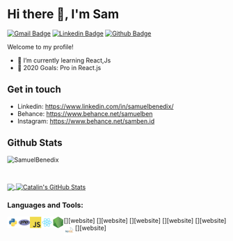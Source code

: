 # Hi there 👋, I'm Sam

[![Gmail Badge](https://img.shields.io/badge/samben.id@gmail.com-c14438?style=flat&logo=Gmail&logoColor=white&link=mailto:samben.id@gmail.com)](mailto:samben.id0@gmail.com)
[![Linkedin Badge](https://img.shields.io/badge/-SamuelBenedict-blue?style=flat&logo=Linkedin&logoColor=white&link=https://www.linkedin.com/in/samuelbenedix/)](https://www.linkedin.com/in/samuelbenedix/)
[![Github Badge](https://img.shields.io/badge/SamuelBenedix-grey?style=flat&logo=github&logoColor=white&link=https://github.com/SamuelBenedix/)](https://www.github.com/SamuelBenedix/)

Welcome to my profile!

- 🌱 I’m currently learning React,Js
- 🥅 2020 Goals: Pro in React.js

## Get in touch

- Linkedin: https://www.linkedin.com/in/samuelbenedix/
- Behance: https://www.behance.net/samuelben
- Instagram: https://www.behance.net/samben.id

## Github Stats

<p align=left> <img src=https://komarev.com/ghpvc/?username=SamuelBenedix alt=SamuelBenedix /> </p>
<p><img src="https://visitor-badge.laobi.icu/badge?page_id=SamuelBenedix" alt=""/></p>

<a href="https://github.com/SamuelBenedix/SamuelBenedix">
  <img align="center" src="https://github-readme-stats.vercel.app/api/top-langs/?username=SamuelBenedix&hide=java,html&title_color=ffffff&text_color=c9cacc&icon_color=2bbc8a&bg_color=1d1f21" />
</a>

<a href="https://github.com/SamuelBenedix/SamuelBenedix">
  <img align="center" src="https://github-readme-stats.vercel.app/api?username=SamuelBenedix&show_icons=true&line_height=27&count_private=true&title_color=ffffff&text_color=c9cacc&icon_color=2bbc8a&bg_color=1d1f21" alt="Catalin's GitHub Stats" />
</a>

### Languages and Tools:

[<img align="left" alt="Python" width="26px" src="https://raw.githubusercontent.com/github/explore/80688e429a7d4ef2fca1e82350fe8e3517d3494d/topics/python/python.png" />][website]
[<img align="left" alt="Php" width="26px" src="https://raw.githubusercontent.com/github/explore/80688e429a7d4ef2fca1e82350fe8e3517d3494d/topics/php/php.png" />][website]
[<img align="left" alt="JavaScript" width="26px" src="https://raw.githubusercontent.com/github/explore/80688e429a7d4ef2fca1e82350fe8e3517d3494d/topics/javascript/javascript.png" />][website]
[<img align="left" alt="React" width="26px" src="https://raw.githubusercontent.com/github/explore/80688e429a7d4ef2fca1e82350fe8e3517d3494d/topics/react/react.png" />][website]
[<img align="left" alt="Node.js" width="26px" src="https://raw.githubusercontent.com/github/explore/80688e429a7d4ef2fca1e82350fe8e3517d3494d/topics/nodejs/nodejs.png" />][website]
[<img align="left" alt="MySQL" width="26px" src="https://raw.githubusercontent.com/github/explore/80688e429a7d4ef2fca1e82350fe8e3517d3494d/topics/mysql/mysql.png" />][website]

<!-- [<img align="left" alt="MongoDB" width="26px" src="https://raw.githubusercontent.com/github/explore/80688e429a7d4ef2fca1e82350fe8e3517d3494d/topics/mongodb/mongodb.png" />][website]
[<img align="left" alt="Git" width="26px" src="https://raw.githubusercontent.com/github/explore/80688e429a7d4ef2fca1e82350fe8e3517d3494d/topics/git/git.png" />][website]
[<img align="left" alt="GitHub" width="26px" src="https://raw.githubusercontent.com/github/explore/78df643247d429f6cc873026c0622819ad797942/topics/github/github.png" />][website]
[<img align="left" alt="Laravel" width="26px" src="https://raw.githubusercontent.com/github/explore/e94815998e4e0713912fed477a1f346ec04c3da2/topics/laravel/laravel.png" />][website] -->

<!-- - 🔭 I’m currently working on ... -->

<!-- - 👯 I’m looking to collaborate on ...
- 🤔 I’m looking for help with ...
- 💬 Ask me about ...
- 📫 How to reach me: ...
- 😄 Pronouns: ...
- ⚡ Fun fact: ... -->
